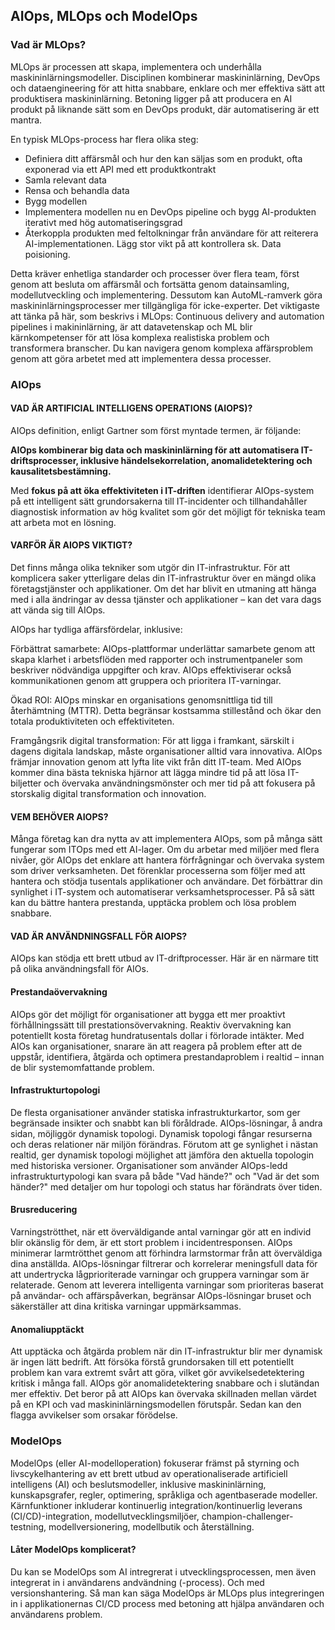## AIOps, MLOps och ModelOps

### Vad är MLOps?

MLOps är processen att skapa, implementera och underhålla maskininlärningsmodeller. Disciplinen kombinerar maskininlärning, DevOps och dataengineering för att hitta snabbare, enklare och mer effektiva sätt att produktisera maskininlärning. Betoning ligger på att producera en AI produkt på liknande sätt som en DevOps produkt, där automatisering är ett mantra.

En typisk MLOps-process har flera olika steg:

* Definiera ditt affärsmål och hur den kan säljas som en produkt, ofta exponerad via ett API med ett produktkontrakt
* Samla relevant data
* Rensa och behandla data
* Bygg modellen 
* Implementera modellen nu en DevOps pipeline och bygg AI-produkten iterativt med hög automatiseringsgrad
* Återkoppla produkten med feltolkningar från användare för att reiterera AI-implementationen. Lägg stor vikt på att kontrollera sk. Data poisioning.

Detta kräver enhetliga standarder och processer över flera team, först genom att besluta om affärsmål och fortsätta genom datainsamling, modellutveckling och implementering. Dessutom kan AutoML-ramverk göra maskininlärningsprocesser mer tillgängliga för icke-experter. Det viktigaste att tänka på här, som beskrivs i MLOps: Continuous delivery and automation pipelines i makininlärning, är att datavetenskap och ML blir kärnkompetenser för att lösa komplexa realistiska problem och transformera branscher. Du kan navigera genom komplexa affärsproblem genom att göra arbetet med att implementera dessa processer.

### AIOps

####  VAD ÄR ARTIFICIAL INTELLIGENS OPERATIONS (AIOPS)?

AIOps definition, enligt Gartner som först myntade termen, är följande:

**AIOps kombinerar big data och maskininlärning för att automatisera IT-driftsprocesser, inklusive händelsekorrelation, anomalidetektering och kausalitetsbestämning.**

Med **fokus på att öka effektiviteten i IT-driften** identifierar AIOps-system på ett intelligent sätt grundorsakerna till IT-incidenter och tillhandahåller diagnostisk information av hög kvalitet som gör det möjligt för tekniska team att arbeta mot en lösning.

#### VARFÖR ÄR AIOPS VIKTIGT?

Det finns många olika tekniker som utgör din IT-infrastruktur. För att komplicera saker ytterligare delas din IT-infrastruktur över en mängd olika företagstjänster och applikationer. Om det har blivit en utmaning att hänga med i alla ändringar av dessa tjänster och applikationer – kan det vara dags att vända sig till AIOps.

AIOps har tydliga affärsfördelar, inklusive:

Förbättrat samarbete: AIOps-plattformar underlättar samarbete genom att skapa klarhet i arbetsflöden med rapporter och instrumentpaneler som beskriver nödvändiga uppgifter och krav. AIOps effektiviserar också kommunikationen genom att gruppera och prioritera IT-varningar.

Ökad ROI: AIOps minskar en organisations genomsnittliga tid till återhämtning (MTTR). Detta begränsar kostsamma stillestånd och ökar den totala produktiviteten och effektiviteten.

Framgångsrik digital transformation: För att ligga i framkant, särskilt i dagens digitala landskap, måste organisationer alltid vara innovativa. AIOps främjar innovation genom att lyfta lite vikt från ditt IT-team. Med AIOps kommer dina bästa tekniska hjärnor att lägga mindre tid på att lösa IT-biljetter och övervaka användningsmönster och mer tid på att fokusera på storskalig digital transformation och innovation.

#### VEM BEHÖVER AIOPS?

Många företag kan dra nytta av att implementera AIOps, som på många sätt fungerar som ITOps med ett AI-lager. Om du arbetar med miljöer med flera nivåer, gör AIOps det enklare att hantera förfrågningar och övervaka system som driver verksamheten. Det förenklar processerna som följer med att hantera och stödja tusentals applikationer och användare. Det förbättrar din synlighet i IT-system och automatiserar verksamhetsprocesser. På så sätt kan du bättre hantera prestanda, upptäcka problem och lösa problem snabbare.

#### VAD ÄR ANVÄNDNINGSFALL FÖR AIOPS?

AIOps kan stödja ett brett utbud av IT-driftprocesser. Här är en närmare titt på olika användningsfall för AIOs.

#### Prestandaövervakning

AIOps gör det möjligt för organisationer att bygga ett mer proaktivt förhållningssätt till prestationsövervakning. Reaktiv övervakning kan potentiellt kosta företag hundratusentals dollar i förlorade intäkter. Med AIOs kan organisationer, snarare än att reagera på problem efter att de uppstår, identifiera, åtgärda och optimera prestandaproblem i realtid – innan de blir systemomfattande problem.

#### Infrastrukturtopologi

De flesta organisationer använder statiska infrastrukturkartor, som ger begränsade insikter och snabbt kan bli föråldrade. AIOps-lösningar, å andra sidan, möjliggör dynamisk topologi. Dynamisk topologi fångar resurserna och deras relationer när miljön förändras. Förutom att ge synlighet i nästan realtid, ger dynamisk topologi möjlighet att jämföra den aktuella topologin med historiska versioner. Organisationer som använder AIOps-ledd infrastrukturtypologi kan svara på både "Vad hände?" och "Vad är det som händer?" med detaljer om hur topologi och status har förändrats över tiden.

#### Brusreducering

Varningströtthet, när ett överväldigande antal varningar gör att en individ blir okänslig för dem, är ett stort problem i incidentresponsen. AIOps minimerar larmtrötthet genom att förhindra larmstormar från att överväldiga dina anställda. AIOps-lösningar filtrerar och korrelerar meningsfull data för att undertrycka lågprioriterade varningar och gruppera varningar som är relaterade. Genom att leverera intelligenta varningar som prioriteras baserat på användar- och affärspåverkan, begränsar AIOps-lösningar bruset och säkerställer att dina kritiska varningar uppmärksammas.

#### Anomaliupptäckt 

Att upptäcka och åtgärda problem när din IT-infrastruktur blir mer dynamisk är ingen lätt bedrift. Att försöka förstå grundorsaken till ett potentiellt problem kan vara extremt svårt att göra, vilket gör avvikelsedetektering kritisk i många fall. AIOps gör anomalidetektering snabbare och i slutändan mer effektiv. Det beror på att AIOps kan övervaka skillnaden mellan värdet på en KPI och vad maskininlärningsmodellen förutspår. Sedan kan den flagga avvikelser som orsakar förödelse.

### ModelOps

ModelOps (eller AI-modelloperation) fokuserar främst på styrning och livscykelhantering av ett brett utbud av operationaliserade artificiell intelligens (AI) och beslutsmodeller, inklusive maskininlärning, kunskapsgrafer, regler, optimering, språkliga och agentbaserade modeller. Kärnfunktioner inkluderar kontinuerlig integration/kontinuerlig leverans (CI/CD)-integration, modellutvecklingsmiljöer, champion-challenger-testning, modellversionering, modellbutik och återställning.

#### Låter ModelOps komplicerat?

Du kan se ModelOps som AI intregrerat i utvecklingsprocessen, men även integrerat in i användarens andvändning (-process). Och med versionshantering. Så man kan säga ModelOps är MLOps plus integreringen in i applikationernas CI/CD process med betoning att hjälpa användaren och användarens problem.
